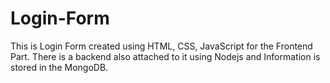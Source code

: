 # Login-Form
This is Login Form created using HTML, CSS, JavaScript for the Frontend Part. There is a backend also attached to it using Nodejs and Information is stored in the MongoDB.
